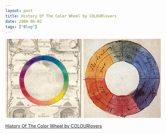 ```yaml
---
layout: post
title: History Of The Color Wheel by COLOURlovers
date: 2008-06-02
tags: ["Blog"]
---
```


![](k3Im6rfOq9qvq1lxBiLE5Ume_500.jpg)  

[History Of The Color Wheel by COLOURlovers](http://www.colourlovers.com/blog/2008/05/08/history-of-the-color-wheel/)